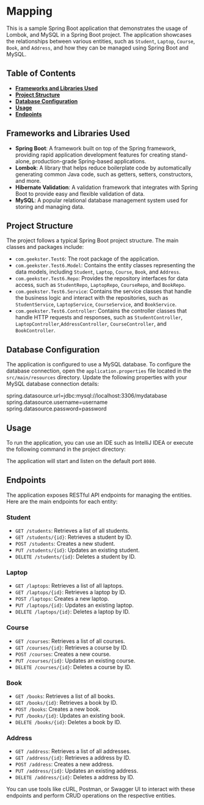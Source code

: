 
# Mapping

This is a sample Spring Boot application that demonstrates the usage of Lombok, and MySQL in a Spring Boot project. The application showcases the relationships between various entities, such as `Student`, `Laptop`, `Course`, `Book`, and `Address`, and how they can be managed using Spring Boot and MySQL.

## Table of Contents

- **[Frameworks and Libraries Used](#frameworks-and-libraries-used)**
- **[Project Structure](#project-structure)**
- **[Database Configuration](#database-configuration)**
- **[Usage](#usage)**
- **[Endpoints](#endpoints)**

## Frameworks and Libraries Used

- **Spring Boot**: A framework built on top of the Spring framework, providing rapid application development features for creating stand-alone, production-grade Spring-based applications.
- **Lombok**: A library that helps reduce boilerplate code by automatically generating common Java code, such as getters, setters, constructors, and more.
- **Hibernate Validation**: A validation framework that integrates with Spring Boot to provide easy and flexible validation of data.
- **MySQL**: A popular relational database management system used for storing and managing data.

## Project Structure

The project follows a typical Spring Boot project structure. The main classes and packages include:

- `com.geekster.Test6`: The root package of the application.
- `com.geekster.Test6.Model`: Contains the entity classes representing the data models, including `Student`, `Laptop`, `Course`, `Book`, and `Address`.
- `com.geekster.Test6.Repo`: Provides the repository interfaces for data access, such as `StudentRepo`, `LaptopRepo`, `CourseRepo`, and `BookRepo`.
- `com.geekster.Test6.Service`: Contains the service classes that handle the business logic and interact with the repositories, such as `StudentService`, `LaptopService`, `CourseService`, and `BookService`.
- `com.geekster.Test6.Controller`: Contains the controller classes that handle HTTP requests and responses, such as `StudentController`, `LaptopController`,`AddressController`, `CourseController`, and `BookController`.



## Database Configuration

The application is configured to use a MySQL database. To configure the database connection, open the `application.properties` file located in the `src/main/resources` directory. Update the following properties with your MySQL database connection details:

spring.datasource.url=jdbc:mysql://localhost:3306/mydatabase
spring.datasource.username=username
spring.datasource.password=password


## Usage

To run the application, you can use an IDE such as IntelliJ IDEA or execute the following command in the project directory:


The application will start and listen on the default port `8080`.

## Endpoints

The application exposes RESTful API endpoints for managing the entities. Here are the main endpoints for each entity:

### Student

- `GET /students`: Retrieves a list of all students.
- `GET /students/{id}`: Retrieves a student by ID.
- `POST /students`: Creates a new student.
- `PUT /students/{id}`: Updates an existing student.
- `DELETE /students/{id}`: Deletes a student by ID.

### Laptop

- `GET /laptops`: Retrieves a list of all laptops.
- `GET /laptops/{id}`: Retrieves a laptop by ID.
- `POST /laptops`: Creates a new laptop.
- `PUT /laptops/{id}`: Updates an existing laptop.
- `DELETE /laptops/{id}`: Deletes a laptop by ID.

### Course

- `GET /courses`: Retrieves a list of all courses.
- `GET /courses/{id}`: Retrieves a course by ID.
- `POST /courses`: Creates a new course.
- `PUT /courses/{id}`: Updates an existing course.
- `DELETE /courses/{id}`: Deletes a course by ID.

### Book

- `GET /books`: Retrieves a list of all books.
- `GET /books/{id}`: Retrieves a book by ID.
- `POST /books`: Creates a new book.
- `PUT /books/{id}`: Updates an existing book.
- `DELETE /books/{id}`: Deletes a book by ID.

### Address


- `GET /address`: Retrieves a list of all addresses.
- `GET /address/{id}`: Retrieves a address by ID.
- `POST /address`: Creates a new address.
- `PUT /address/{id}`: Updates an existing address.
- `DELETE /address/{id}`: Deletes a address by ID.

You can use tools like cURL, Postman, or Swagger UI to interact with these endpoints and perform CRUD operations on the respective entities.


